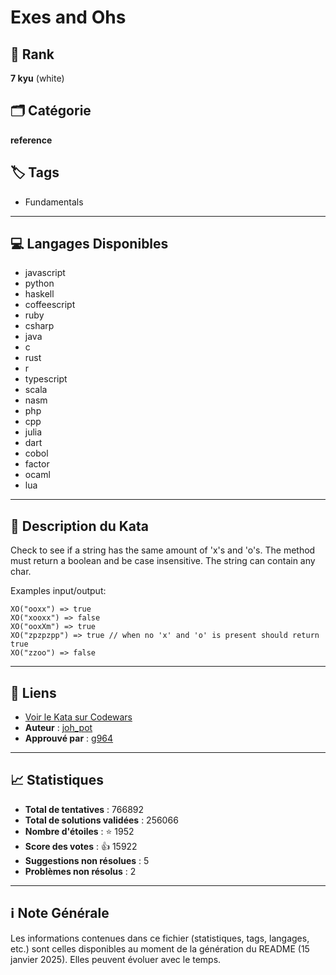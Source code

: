 # Exes and Ohs

## 🏅 Rank
**7 kyu** (white)

## 🗂️ Catégorie
**reference**

## 🏷️ Tags
- Fundamentals

---

## 💻 Langages Disponibles
- javascript
- python
- haskell
- coffeescript
- ruby
- csharp
- java
- c
- rust
- r
- typescript
- scala
- nasm
- php
- cpp
- julia
- dart
- cobol
- factor
- ocaml
- lua

---

## 📜 Description du Kata

Check to see if a string has the same amount of 'x's and 'o's. The method must return a boolean and be case insensitive. The string can contain any char.

Examples input/output:
```
XO("ooxx") => true
XO("xooxx") => false
XO("ooxXm") => true
XO("zpzpzpp") => true // when no 'x' and 'o' is present should return true
XO("zzoo") => false
```

---

## 🔗 Liens
- [Voir le Kata sur Codewars](https://www.codewars.com/kata/55908aad6620c066bc00002a)
- **Auteur** : [joh_pot](https://www.codewars.com/users/joh_pot)
- **Approuvé par** : [g964](https://www.codewars.com/users/g964)

---

## 📈 Statistiques
- **Total de tentatives** : 766892
- **Total de solutions validées** : 256066
- **Nombre d'étoiles** : ⭐ 1952
- **Score des votes** : 👍 15922
- **Suggestions non résolues** : 5
- **Problèmes non résolus** : 2

---

## ℹ️ Note Générale
Les informations contenues dans ce fichier (statistiques, tags, langages, etc.) sont celles disponibles au moment de la génération du README (15 janvier 2025). Elles peuvent évoluer avec le temps.
